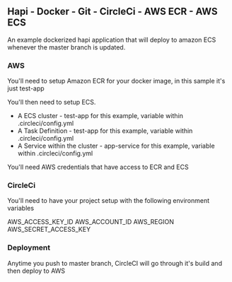## Hapi - Docker - Git - CircleCi - AWS ECR - AWS ECS

An example dockerized hapi application that will deploy to amazon ECS whenever the master branch is updated.

### AWS

You'll need to setup Amazon ECR for your docker image, in this sample it's just test-app

You'll then need to setup ECS. 

- A ECS cluster - test-app for this example, variable within .circleci/config.yml
- A Task Definition - test-app for this example, variable within .circleci/config.yml
- A Service within the cluster - app-service for this example, variable within .circleci/config.yml

You'll need AWS credentials that have access to ECR and ECS

### CircleCi

You'll need to have your project setup with the following environment variables

AWS_ACCESS_KEY_ID
AWS_ACCOUNT_ID
AWS_REGION
AWS_SECRET_ACCESS_KEY


### Deployment

Anytime you push to master branch, CircleCI will go through it's build and then deploy to AWS

